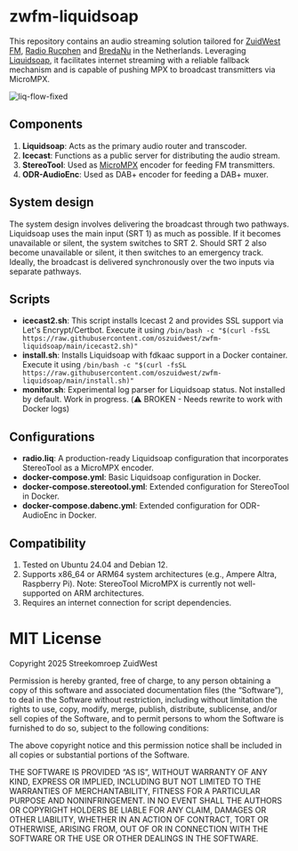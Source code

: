 # zwfm-liquidsoap
This repository contains an audio streaming solution tailored for [ZuidWest FM](https://www.zuidwestfm.nl/), [Radio Rucphen](https://www.rucphenrtv.nl/) and [BredaNu](https://www.bredanu.nl/) in the Netherlands. Leveraging [Liquidsoap](https://www.liquidsoap.info), it facilitates internet streaming with a reliable fallback mechanism and is capable of pushing MPX to broadcast transmitters via MicroMPX.

![liq-flow-fixed](https://github.com/user-attachments/assets/00b35131-5c30-418b-aea1-dd447ee12f49)

## Components
1. **Liquidsoap**: Acts as the primary audio router and transcoder.
2. **Icecast**: Functions as a public server for distributing the audio stream.
3. **StereoTool**: Used as [MicroMPX](https://www.thimeo.com/micrompx/) encoder for feeding FM transmitters.
4. **ODR-AudioEnc**: Used as DAB+ encoder for feeding a DAB+ muxer.

## System design
The system design involves delivering the broadcast through two pathways. Liquidsoap uses the main input (SRT 1) as much as possible. If it becomes unavailable or silent, the system switches to SRT 2. Should SRT 2 also become unavailable or silent, it then switches to an emergency track. Ideally, the broadcast is delivered synchronously over the two inputs via separate pathways.

## Scripts
- **icecast2.sh**: This script installs Icecast 2 and provides SSL support via Let's Encrypt/Certbot. Execute it using `/bin/bash -c "$(curl -fsSL https://raw.githubusercontent.com/oszuidwest/zwfm-liquidsoap/main/icecast2.sh)"`
- **install.sh**: Installs Liquidsoap with fdkaac support in a Docker container. Execute it using `/bin/bash -c "$(curl -fsSL https://raw.githubusercontent.com/oszuidwest/zwfm-liquidsoap/main/install.sh)"`
- **monitor.sh**: Experimental log parser for Liquidsoap status. Not installed by default. Work in progress. (⚠️ BROKEN - Needs rewrite to work with Docker logs)

## Configurations
- **radio.liq**: A production-ready Liquidsoap configuration that incorporates StereoTool as a MicroMPX encoder.
- **docker-compose.yml**: Basic Liquidsoap configuration in Docker.
- **docker-compose.stereotool.yml**: Extended configuration for StereoTool in Docker.
- **docker-compose.dabenc.yml**: Extended configuration for ODR-AudioEnc in Docker.

## Compatibility
1. Tested on Ubuntu 24.04 and Debian 12.
2. Supports x86_64 or ARM64 system architectures (e.g., Ampere Altra, Raspberry Pi). Note: StereoTool MicroMPX is currently not well-supported on ARM architectures.
3. Requires an internet connection for script dependencies.

# MIT License

Copyright 2025 Streekomroep ZuidWest

Permission is hereby granted, free of charge, to any person obtaining a copy of this software and associated documentation files (the “Software”), to deal in the Software without restriction, including without limitation the rights to use, copy, modify, merge, publish, distribute, sublicense, and/or sell copies of the Software, and to permit persons to whom the Software is furnished to do so, subject to the following conditions:

The above copyright notice and this permission notice shall be included in all copies or substantial portions of the Software.

THE SOFTWARE IS PROVIDED “AS IS”, WITHOUT WARRANTY OF ANY KIND, EXPRESS OR IMPLIED, INCLUDING BUT NOT LIMITED TO THE WARRANTIES OF MERCHANTABILITY, FITNESS FOR A PARTICULAR PURPOSE AND NONINFRINGEMENT. IN NO EVENT SHALL THE AUTHORS OR COPYRIGHT HOLDERS BE LIABLE FOR ANY CLAIM, DAMAGES OR OTHER LIABILITY, WHETHER IN AN ACTION OF CONTRACT, TORT OR OTHERWISE, ARISING FROM, OUT OF OR IN CONNECTION WITH THE SOFTWARE OR THE USE OR OTHER DEALINGS IN THE SOFTWARE.
